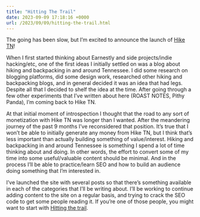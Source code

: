 ```yaml
---
title: "Hitting The Trail"
date: 2023-09-09 17:18:16 +0000
url: /2023/09/09/hitting-the-trail.html
---
```

The going has been slow, but I’m excited to announce the launch of [Hike TN](https://www.hiketn.us)! 

When I first started thinking about Earnestly and side projects/indie hacking/etc, one of the first ideas I initially settled on was a blog about hiking and backpacking in and around Tennessee. I did some research on blogging platforms, did some design work, researched other hiking and backpacking blogs, and in general decided it was an idea that had legs. Despite all that I decided to shelf the idea at the time. After going through a few other experiments that I’ve written about here (ROAST NOTES, Pithy Panda), I’m coming back to Hike TN.

At that initial moment of introspection I thought that the road to any sort of monetization with Hike TN was longer than I wanted. After the meandering journey of the past 9 months I’ve reconsidered that position. It’s true that I won’t be able to initially generate any money from Hike TN, but I think that’s less important than actually building something of value/interest. Hiking and backpacking in and around Tennessee is something I spend a lot of time thinking about and doing. In other words, the effort to convert some of my time into some useful/valuable content should be minimal. And in the process I’ll be able to practice/learn SEO and how to build an audience doing something that I’m interested in.

I’ve launched the site with several posts so that there’s something available in each of the categories that I’ll be writing about. I’ll be working to continue adding content to the site on a regular basis, and trying to crack the SEO code to get some people reading it. If you’re one of those people, you might want to start with [Hitting the trail](https://www.hiketn.us/hitting-the-trail/).